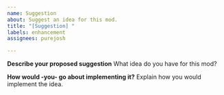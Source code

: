 ```yaml
---
name: Suggestion
about: Suggest an idea for this mod.
title: "[Suggestion] "
labels: enhancement
assignees: purejosh

---
```


**Describe your proposed suggestion**
What idea do you have for this mod?

**How would -you- go about implementing it?**
Explain how you would implement the idea.
